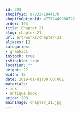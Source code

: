 ```yaml
---
id: 393
shopifyId: 8723271844170
shopifyOptionId: 47772449800522
order: 193
title: Chapter 21
slug: chapter-21
url: art-works/chapter-21
aliases: []
categories:
- graphics
inStock: true
isVisible: true
location: ""
height: 22
width: 15
date: 2019-01-01T00:00:00Z
materials:
- ink
- antique book
price: 200
mainImage: chapter_21.jpg
---
```

